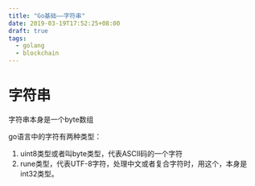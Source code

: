 ```yaml
---
title: "Go基础——字符串"
date: 2019-03-19T17:52:25+08:00
draft: true
tags: 
  - golang
  - blockchain
---
```


# 字符串

字符串本身是一个byte数组

go语言中的字符有两种类型：
1. uint8类型或者叫byte类型，代表ASCII码的一个字符
2. rune类型，代表UTF-8字符，处理中文或者复合字符时，用这个，本身是int32类型。





